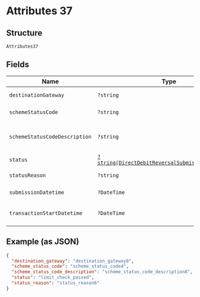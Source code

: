 
# Attributes 37

## Structure

`Attributes37`

## Fields

| Name | Type | Tags | Description | Getter | Setter |
|  --- | --- | --- | --- | --- | --- |
| `destinationGateway` | `?string` | Optional | - | getDestinationGateway(): ?string | setDestinationGateway(?string destinationGateway): void |
| `schemeStatusCode` | `?string` | Optional | - | getSchemeStatusCode(): ?string | setSchemeStatusCode(?string schemeStatusCode): void |
| `schemeStatusCodeDescription` | `?string` | Optional | - | getSchemeStatusCodeDescription(): ?string | setSchemeStatusCodeDescription(?string schemeStatusCodeDescription): void |
| `status` | [`?string(DirectDebitReversalSubmissionStatusEnum)`](../../doc/models/direct-debit-reversal-submission-status-enum.md) | Optional | - | getStatus(): ?string | setStatus(?string status): void |
| `statusReason` | `?string` | Optional | - | getStatusReason(): ?string | setStatusReason(?string statusReason): void |
| `submissionDatetime` | `?DateTime` | Optional | - | getSubmissionDatetime(): ?\DateTime | setSubmissionDatetime(?\DateTime submissionDatetime): void |
| `transactionStartDatetime` | `?DateTime` | Optional | - | getTransactionStartDatetime(): ?\DateTime | setTransactionStartDatetime(?\DateTime transactionStartDatetime): void |

## Example (as JSON)

```json
{
  "destination_gateway": "destination_gateway8",
  "scheme_status_code": "scheme_status_code4",
  "scheme_status_code_description": "scheme_status_code_description8",
  "status": "limit_check_passed",
  "status_reason": "status_reason6"
}
```

